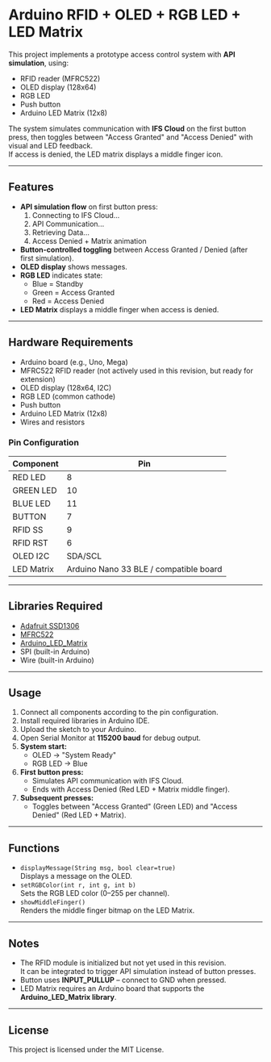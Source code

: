 # Arduino RFID + OLED + RGB LED + LED Matrix

This project implements a prototype access control system with **API simulation**, using:
- RFID reader (MFRC522)
- OLED display (128x64)
- RGB LED
- Push button
- Arduino LED Matrix (12x8)

The system simulates communication with **IFS Cloud** on the first button press, then toggles between "Access Granted" and "Access Denied" with visual and LED feedback.  
If access is denied, the LED matrix displays a middle finger icon.

---

## Features

- **API simulation flow** on first button press:
  1. Connecting to IFS Cloud...
  2. API Communication...
  3. Retrieving Data...
  4. Access Denied + Matrix animation
- **Button-controlled toggling** between Access Granted / Denied (after first simulation).
- **OLED display** shows messages.
- **RGB LED** indicates state:
  - Blue = Standby
  - Green = Access Granted
  - Red = Access Denied
- **LED Matrix** displays a middle finger when access is denied.

---

## Hardware Requirements

- Arduino board (e.g., Uno, Mega)
- MFRC522 RFID reader (not actively used in this revision, but ready for extension)
- OLED display (128x64, I2C)
- RGB LED (common cathode)
- Push button
- Arduino LED Matrix (12x8)
- Wires and resistors

### Pin Configuration

| Component       | Pin        |
|-----------------|-----------|
| RED LED         | 8         |
| GREEN LED       | 10        |
| BLUE LED        | 11        |
| BUTTON          | 7         |
| RFID SS         | 9         |
| RFID RST        | 6         |
| OLED I2C        | SDA/SCL   |
| LED Matrix      | Arduino Nano 33 BLE / compatible board |

---

## Libraries Required

- [Adafruit SSD1306](https://github.com/adafruit/Adafruit_SSD1306)
- [MFRC522](https://github.com/miguelbalboa/rfid)
- [Arduino_LED_Matrix](https://github.com/arduino-libraries/Arduino_LED_Matrix)
- SPI (built-in Arduino)
- Wire (built-in Arduino)

---

## Usage

1. Connect all components according to the pin configuration.
2. Install required libraries in Arduino IDE.
3. Upload the sketch to your Arduino.
4. Open Serial Monitor at **115200 baud** for debug output.
5. **System start:**
   - OLED → "System Ready"
   - RGB LED → Blue
6. **First button press:**
   - Simulates API communication with IFS Cloud.
   - Ends with Access Denied (Red LED + Matrix middle finger).
7. **Subsequent presses:**
   - Toggles between "Access Granted" (Green LED) and "Access Denied" (Red LED + Matrix).

---

## Functions

- `displayMessage(String msg, bool clear=true)`  
  Displays a message on the OLED.
- `setRGBColor(int r, int g, int b)`  
  Sets the RGB LED color (0–255 per channel).
- `showMiddleFinger()`  
  Renders the middle finger bitmap on the LED Matrix.

---

## Notes

- The RFID module is initialized but not yet used in this revision.  
  It can be integrated to trigger API simulation instead of button presses.  
- Button uses **INPUT_PULLUP** – connect to GND when pressed.
- LED Matrix requires an Arduino board that supports the **Arduino_LED_Matrix library**.

---

## License

This project is licensed under the MIT License.
